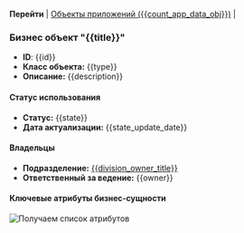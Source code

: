 **Перейти** | [Объекты приложений ({{count_app_data_obj}})](/entities/ApplicationDataObjects/filteredBy_BusinessObjectID?id={{id}}) |

### Бизнес объект "{{title}}"

- **ID**: {{id}}
- **Класс объекта:** {{type}}
- **Описание:** {{description}}

#### Статус использования
- **Статус:** {{state}}
- **Дата актуализации:** {{state_update_date}}

#### Владельцы 
- **Подразделение:** [{{division_owner_title}}]({{division_owner_link}})
- **Ответственный за ведение:** {{owner}}

#### Ключевые атрибуты бизнес-сущности
![Получаем список атрибутов](@document/BusinessObjects.doc.ParametersList?id={{id}})